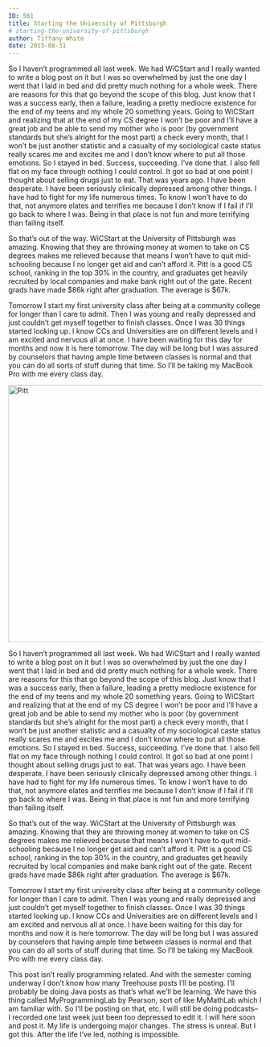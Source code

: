 ```yaml
---
ID: 581
title: Starting the University of Pittsburgh
# starting-the-university-of-pittsburgh
author: Tiffany White
date: 2015-08-31
---
```


So I haven’t programmed all last week. We had WiCStart and I really wanted to write a blog post on it but I was so overwhelmed by just the one day I went that I laid in bed and did pretty much nothing for a whole week. There are reasons for this that go beyond the scope of this blog. Just know that I was a success early, then a failure, leading a pretty mediocre existence for the end of my teens and my whole 20 something years. Going to WiCStart and realizing that at the end of my CS degree I won’t be poor and I’ll have a great job and be able to send my mother who is poor (by government standards but she’s alright for the most part) a check every month, that I won’t be just another statistic and a casualty of my sociological caste status really scares me and excites me and I don’t know where to put all those emotions. So I stayed in bed. Success, succeeding. I’ve done that. I also fell flat on my face through nothing I could control. It got so bad at one point I thought about selling drugs just to eat. That was years ago. I have been desperate. I have been seriously clinically depressed among other things. I have had to fight for my life numerous times. To know I won’t have to do that, not anymore elates and terrifies me because I don’t know if I fail if I’ll go back to where I was. Being in that place is not fun and more terrifying than failing itself.

So that’s out of the way. WiCStart at the University of Pittsburgh was amazing. Knowing that they are throwing money at women to take on CS degrees makes me relieved because that means I won’t have to quit mid-schooling because I no longer get aid and can’t afford it. Pitt is a good CS school, ranking in the top 30% in the country, and graduates get heavily recruited by local companies and make bank right out of the gate. Recent grads have made $86k right after graduation. The average is $67k.

Tomorrow I start my first university class after being at a community college for longer than I care to admit. Then I was young and really depressed and just couldn’t get myself together to finish classes. Once I was 30 things started looking up. I know CCs and Universities are on different levels and I am excited and nervous all at once. I have been waiting for this day for months and now it is here tomorrow. The day will be long but I was assured by counselors that having ample time between classes is normal and that you can do all sorts of stuff during that time. So I’ll be taking my MacBook Pro with me every class day.




<img class="aligncenter" src="https://helloburgh.me/wp-content/uploads/2015/08/wpid-1024px-University_of_Pittsburgh_Seal_official.png" alt="Pitt" width="510" height="510" />

So I haven’t programmed all last week. We had WiCStart and I really wanted to write a blog post on it but I was so overwhelmed by just the one day I went that I laid in bed and did pretty much nothing for a whole week. There are reasons for this that go beyond the scope of this blog. Just know that I was a success early, then a failure, leading a pretty mediocre existence for the end of my teens and my whole 20 something years. Going to WiCStart and realizing that at the end of my CS degree I won’t be poor and I’ll have a great job and be able to send my mother who is poor (by government standards but she’s alright for the most part) a check every month, that I won’t be just another statistic and a casualty of my sociological caste status really scares me and excites me and I don’t know where to put all those emotions. So I stayed in bed. Success, succeeding. I’ve done that. I also fell flat on my face through nothing I could control. It got so bad at one point I thought about selling drugs just to eat. That was years ago. I have been desperate. I have been seriously clinically depressed among other things. I have had to fight for my life numerous times. To know I won’t have to do that, not anymore elates and terrifies me because I don’t know if I fail if I’ll go back to where I was. Being in that place is not fun and more terrifying than failing itself.

So that’s out of the way. WiCStart at the University of Pittsburgh was amazing. Knowing that they are throwing money at women to take on CS degrees makes me relieved because that means I won’t have to quit mid-schooling because I no longer get aid and can’t afford it. Pitt is a good CS school, ranking in the top 30% in the country, and graduates get heavily recruited by local companies and make bank right out of the gate. Recent grads have made $86k right after graduation. The average is $67k.

Tomorrow I start my first university class after being at a community college for longer than I care to admit. Then I was young and really depressed and just couldn’t get myself together to finish classes. Once I was 30 things started looking up. I know CCs and Universities are on different levels and I am excited and nervous all at once. I have been waiting for this day for months and now it is here tomorrow. The day will be long but I was assured by counselors that having ample time between classes is normal and that you can do all sorts of stuff during that time. So I’ll be taking my MacBook Pro with me every class day.





This post isn’t really programming related. And with the semester coming underway I don’t know how many Treehouse posts I’ll be posting. I’ll probably be doing Java posts as that’s what we’ll be learning. We have this thing called MyProgrammingLab by Pearson, sort of like MyMathLab which I am familiar with. So I’ll be posting on that, etc. I will still be doing podcasts– I recorded one last week just been too depressed to edit it. I will here soon and post it. My life is undergoing major changes. The stress is unreal. But I got this. After the life I’ve led, nothing is impossible.